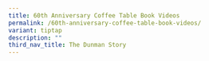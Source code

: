 ```yaml
---
title: 60th Anniversary Coffee Table Book Videos
permalink: /60th-anniversary-coffee-table-book-videos/
variant: tiptap
description: ""
third_nav_title: The Dunman Story
---
```

